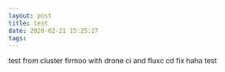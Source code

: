```yaml
---
layout: post
title: test
date: 2020-02-21 15:25:27
tags:
---
```


test from cluster firmoo with drone ci and fluxc cd fix
haha
test